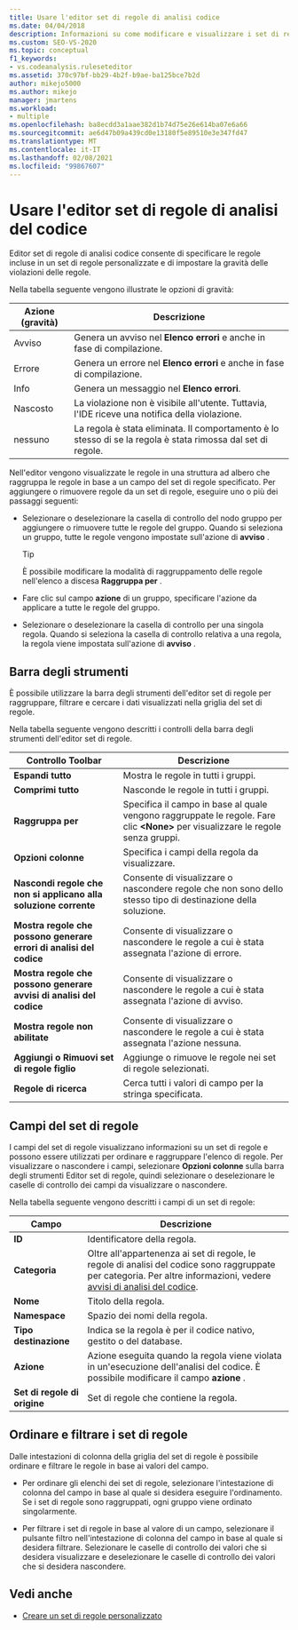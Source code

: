 ```yaml
---
title: Usare l'editor set di regole di analisi codice
ms.date: 04/04/2018
description: Informazioni su come modificare e visualizzare i set di regole in Visual Studio. Vedere come impostare la gravità della regola, specificare le regole in un set personalizzato e modificare i dati nella griglia del set di regole.
ms.custom: SEO-VS-2020
ms.topic: conceptual
f1_keywords:
- vs.codeanalysis.ruleseteditor
ms.assetid: 370c97bf-bb29-4b2f-b9ae-ba125bce7b2d
author: mikejo5000
ms.author: mikejo
manager: jmartens
ms.workload:
- multiple
ms.openlocfilehash: ba8ecdd3a1aae382d1b74d75e26e614ba07e6a66
ms.sourcegitcommit: ae6d47b09a439cd0e13180f5e89510e3e347fd47
ms.translationtype: MT
ms.contentlocale: it-IT
ms.lasthandoff: 02/08/2021
ms.locfileid: "99867607"
---
```

# <a name="use-the-code-analysis-rule-set-editor"></a>Usare l'editor set di regole di analisi del codice

Editor set di regole di analisi codice consente di specificare le regole incluse in un set di regole personalizzate e di impostare la gravità delle violazioni delle regole.

Nella tabella seguente vengono illustrate le opzioni di gravità:

|Azione (gravità)|Descrizione|
|-|-|
|Avviso|Genera un avviso nel **Elenco errori** e anche in fase di compilazione.|
|Errore|Genera un errore nel **Elenco errori** e anche in fase di compilazione.|
|Info|Genera un messaggio nel **Elenco errori**.|
|Nascosto|La violazione non è visibile all'utente. Tuttavia, l'IDE riceve una notifica della violazione.|
|nessuno|La regola è stata eliminata. Il comportamento è lo stesso di se la regola è stata rimossa dal set di regole.|

Nell'editor vengono visualizzate le regole in una struttura ad albero che raggruppa le regole in base a un campo del set di regole specificato. Per aggiungere o rimuovere regole da un set di regole, eseguire uno o più dei passaggi seguenti:

- Selezionare o deselezionare la casella di controllo del nodo gruppo per aggiungere o rimuovere tutte le regole del gruppo. Quando si seleziona un gruppo, tutte le regole vengono impostate sull'azione di **avviso** .

   > [!TIP]
   > È possibile modificare la modalità di raggruppamento delle regole nell'elenco a discesa **Raggruppa per** .

- Fare clic sul campo **azione** di un gruppo, specificare l'azione da applicare a tutte le regole del gruppo.

- Selezionare o deselezionare la casella di controllo per una singola regola. Quando si seleziona la casella di controllo relativa a una regola, la regola viene impostata sull'azione di **avviso** .

## <a name="toolbar"></a>Barra degli strumenti

È possibile utilizzare la barra degli strumenti dell'editor set di regole per raggruppare, filtrare e cercare i dati visualizzati nella griglia del set di regole.

Nella tabella seguente vengono descritti i controlli della barra degli strumenti dell'editor set di regole.

|Controllo Toolbar|Descrizione|
|---------------------|-----------------|
|**Espandi tutto**|Mostra le regole in tutti i gruppi.|
|**Comprimi tutto**|Nasconde le regole in tutti i gruppi.|
|**Raggruppa per**|Specifica il campo in base al quale vengono raggruppate le regole. Fare clic **\<None>** per visualizzare le regole senza gruppi.|
|**Opzioni colonne**|Specifica i campi della regola da visualizzare.|
|**Nascondi regole che non si applicano alla soluzione corrente**|Consente di visualizzare o nascondere regole che non sono dello stesso tipo di destinazione della soluzione.|
|**Mostra regole che possono generare errori di analisi del codice**|Consente di visualizzare o nascondere le regole a cui è stata assegnata l'azione di errore.|
|**Mostra regole che possono generare avvisi di analisi del codice**|Consente di visualizzare o nascondere le regole a cui è stata assegnata l'azione di avviso.|
|**Mostra regole non abilitate**|Consente di visualizzare o nascondere le regole a cui è stata assegnata l'azione nessuna.|
|**Aggiungi o Rimuovi set di regole figlio**|Aggiunge o rimuove le regole nei set di regole selezionati.|
|**Regole di ricerca**|Cerca tutti i valori di campo per la stringa specificata.|

## <a name="rule-set-fields"></a>Campi del set di regole

I campi del set di regole visualizzano informazioni su un set di regole e possono essere utilizzati per ordinare e raggruppare l'elenco di regole. Per visualizzare o nascondere i campi, selezionare **Opzioni colonne** sulla barra degli strumenti Editor set di regole, quindi selezionare o deselezionare le caselle di controllo dei campi da visualizzare o nascondere.

Nella tabella seguente vengono descritti i campi di un set di regole:

|Campo|Descrizione|
|-----------|-----------------|
|**ID**|Identificatore della regola.|
|**Categoria**|Oltre all'appartenenza ai set di regole, le regole di analisi del codice sono raggruppate per categoria. Per altre informazioni, vedere [avvisi di analisi del codice](/dotnet/fundamentals/code-analysis/quality-rules/index).|
|**Nome**|Titolo della regola.|
|**Namespace**|Spazio dei nomi della regola.|
|**Tipo destinazione**|Indica se la regola è per il codice nativo, gestito o del database.|
|**Azione**|Azione eseguita quando la regola viene violata in un'esecuzione dell'analisi del codice. È possibile modificare il campo **azione** .|
|**Set di regole di origine**|Set di regole che contiene la regola.|

## <a name="sort-and-filter-rule-sets"></a>Ordinare e filtrare i set di regole

Dalle intestazioni di colonna della griglia del set di regole è possibile ordinare e filtrare le regole in base ai valori del campo.

- Per ordinare gli elenchi dei set di regole, selezionare l'intestazione di colonna del campo in base al quale si desidera eseguire l'ordinamento. Se i set di regole sono raggruppati, ogni gruppo viene ordinato singolarmente.

- Per filtrare i set di regole in base al valore di un campo, selezionare il pulsante filtro nell'intestazione di colonna del campo in base al quale si desidera filtrare. Selezionare le caselle di controllo dei valori che si desidera visualizzare e deselezionare le caselle di controllo dei valori che si desidera nascondere.

## <a name="see-also"></a>Vedi anche

- [Creare un set di regole personalizzato](../code-quality/how-to-create-a-custom-rule-set.md)
